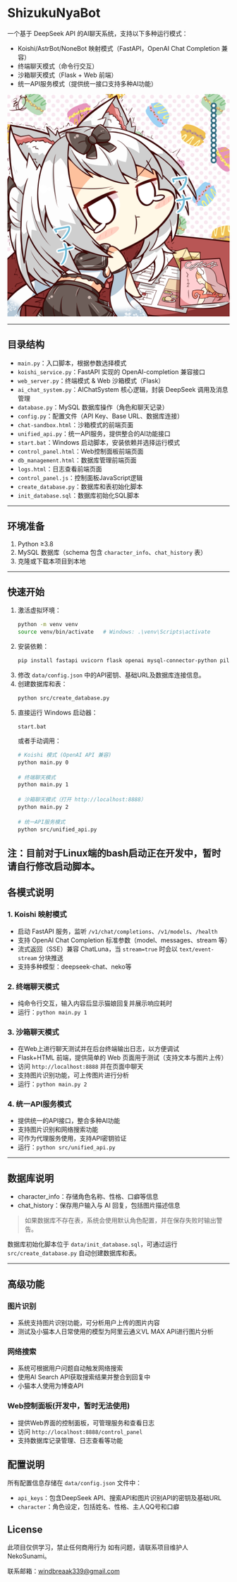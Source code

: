 # ShizukuNyaBot

 一个基于 DeepSeek API 的AI聊天系统，支持以下多种运行模式：
- Koishi/AstrBot/NoneBot 映射模式（FastAPI，OpenAI Chat Completion 兼容）
- 终端聊天模式（命令行交互）
- 沙箱聊天模式（Flask + Web 前端）
- 统一API服务模式（提供统一接口支持多种AI功能）

![项目吉祥物雪风酱](./src/static/images/yukikaze.jpg)

---

## 目录结构

- `main.py`：入口脚本，根据参数选择模式  
- `koishi_service.py`：FastAPI 实现的 OpenAI-completion 兼容接口  
- `web_server.py`：终端模式 & Web 沙箱模式（Flask）  
- `ai_chat_system.py`：AIChatSystem 核心逻辑，封装 DeepSeek 调用及消息管理  
- `database.py`：MySQL 数据库操作（角色和聊天记录）  
- `config.py`：配置文件（API Key、Base URL、数据库连接）  
- `chat-sandbox.html`：沙箱模式的前端页面  
- `unified_api.py`：统一API服务，提供整合的AI功能接口  
- `start.bat`：Windows 启动脚本，安装依赖并选择运行模式  
- `control_panel.html`：Web控制面板前端页面  
- `db_management.html`：数据库管理前端页面  
- `logs.html`：日志查看前端页面  
- `control_panel.js`：控制面板JavaScript逻辑  
- `create_database.py`：数据库和表初始化脚本  
- `init_database.sql`：数据库初始化SQL脚本  

---

## 环境准备

1. Python ≥3.8  
2. MySQL 数据库（schema 包含 `character_info`、`chat_history` 表）  
3. 克隆或下载本项目到本地

---

## 快速开始

1. 激活虚拟环境：  
   ```bash
   python -m venv venv
   source venv/bin/activate   # Windows: .\venv\Scripts\activate
   ```
2. 安装依赖：  
   ```bash
   pip install fastapi uvicorn flask openai mysql-connector-python pillow colorama requests python-dotenv
   ```
3. 修改 `data/config.json` 中的API密钥、基础URL及数据库连接信息。  
4. 创建数据库和表：
   ```bash
   python src/create_database.py
   ```
5. 直接运行 Windows 启动器：  
   ```
   start.bat
   ```
   或者手动调用：
   ```bash
   # Koishi 模式 (OpenAI API 兼容)
   python main.py 0

   # 终端聊天模式
   python main.py 1

   # 沙箱聊天模式（打开 http://localhost:8888）
   python main.py 2

   # 统一API服务模式
   python src/unified_api.py
   ```
注：目前对于Linux端的bash启动正在开发中，暂时请自行修改启动脚本。
---

## 各模式说明

### 1. Koishi 映射模式  
- 启动 FastAPI 服务，监听 `/v1/chat/completions`、`/v1/models`、`/health`  
- 支持 OpenAI Chat Completion 标准参数（model、messages、stream 等）  
- 流式返回（SSE）兼容 ChatLuna，当 `stream=true` 时会以 `text/event-stream` 分块推送
- 支持多种模型：deepseek-chat、neko等

### 2. 终端聊天模式  
- 纯命令行交互，输入内容后显示猫娘回复并展示响应耗时  
- 运行：`python main.py 1`

### 3. 沙箱聊天模式  
- 在Web上进行聊天测试并在后台终端输出日志，以方便调试
- Flask+HTML 前端，提供简单的 Web 页面用于测试（支持文本与图片上传）  
- 访问 `http://localhost:8888` 并在页面中聊天  
- 支持图片识别功能，可上传图片进行分析  
- 运行：`python main.py 2`

### 4. 统一API服务模式
- 提供统一的API接口，整合多种AI功能
- 支持图片识别和网络搜索功能
- 可作为代理服务使用，支持API密钥验证
- 运行：`python src/unified_api.py`

---

## 数据库说明

- character_info：存储角色名称、性格、口癖等信息  
- chat_history：保存用户输入与 AI 回复，包括图片描述信息  

> 如果数据库不存在表，系统会使用默认角色配置，并在保存失败时输出警告。

数据库初始化脚本位于 `data/init_database.sql`，可通过运行 `src/create_database.py` 自动创建数据库和表。

---

## 高级功能

### 图片识别
- 系统支持图片识别功能，可分析用户上传的图片内容
- 测试及小猫本人日常使用的模型为阿里云通义VL MAX API进行图片分析

### 网络搜索
- 系统可根据用户问题自动触发网络搜索
- 使用AI Search API获取搜索结果并整合到回复中
- 小猫本人使用为博查API

### Web控制面板(开发中，暂时无法使用)
- 提供Web界面的控制面板，可管理服务和查看日志
- 访问 `http://localhost:8888/control_panel`
- 支持数据库记录管理、日志查看等功能

## 配置说明

所有配置信息存储在 `data/config.json` 文件中：
- `api_keys`：包含DeepSeek API、搜索API和图片识别API的密钥及基础URL
- `character`：角色设定，包括姓名、性格、主人QQ号和口癖

## License

此项目仅供学习，禁止任何商用行为
如有问题，请联系项目维护人NekoSunami。

联系邮箱：<EMAIL>windbreaak339@gmail.com

